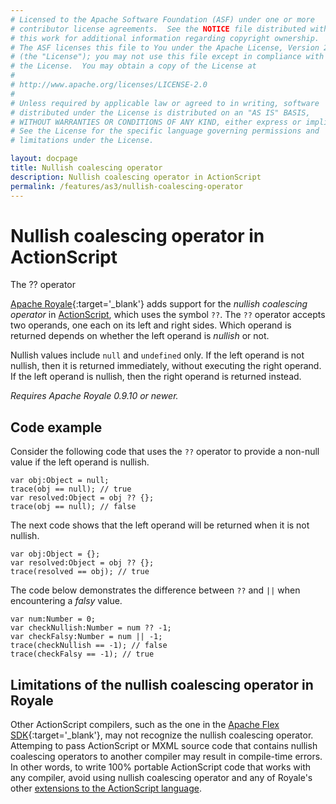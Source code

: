 ```yaml
---
# Licensed to the Apache Software Foundation (ASF) under one or more
# contributor license agreements.  See the NOTICE file distributed with
# this work for additional information regarding copyright ownership.
# The ASF licenses this file to You under the Apache License, Version 2.0
# (the "License"); you may not use this file except in compliance with
# the License.  You may obtain a copy of the License at
# 
# http://www.apache.org/licenses/LICENSE-2.0
# 
# Unless required by applicable law or agreed to in writing, software
# distributed under the License is distributed on an "AS IS" BASIS,
# WITHOUT WARRANTIES OR CONDITIONS OF ANY KIND, either express or implied.
# See the License for the specific language governing permissions and
# limitations under the License.

layout: docpage
title: Nullish coalescing operator
description: Nullish coalescing operator in ActionScript
permalink: /features/as3/nullish-coalescing-operator
---
```


# Nullish coalescing operator in ActionScript

The ?? operator

[Apache Royale](https://royale.apache.org/){:target='\_blank'} adds support for the _nullish coalescing operator_ in [ActionScript](features/as3), which uses the symbol `??`. The `??` operator accepts two operands, one each on its left and right sides. Which operand is returned depends on whether the left operand is _nullish_ or not.

Nullish values include `null` and `undefined` only. If the left operand is not nullish, then it is returned immediately, without executing the right operand. If the left operand is nullish, then the right operand is returned instead.

_Requires Apache Royale 0.9.10 or newer._

## Code example

Consider the following code that uses the `??` operator to provide a non-null value if the left operand is nullish.

```as3
var obj:Object = null;
trace(obj == null); // true
var resolved:Object = obj ?? {};
trace(obj == null); // false
```

The next code shows that the left operand will be returned when it is not nullish.

```as3
var obj:Object = {};
var resolved:Object = obj ?? {};
trace(resolved == obj); // true
```

The code below demonstrates the difference between `??` and `||` when encountering a _falsy_ value.

```as3
var num:Number = 0;
var checkNullish:Number = num ?? -1;
var checkFalsy:Number = num || -1;
trace(checkNullish == -1); // false
trace(checkFalsy == -1); // true
```

## Limitations of the nullish coalescing operator in Royale

Other ActionScript compilers, such as the one in the [Apache Flex SDK](https://flex.apache.org/){:target='_blank'}, may not recognize the nullish coalescing operator. Attemping to pass ActionScript or MXML source code that contains nullish coalescing operators to another compiler may result in compile-time errors. In other words, to write 100% portable ActionScript code that works with any compiler, avoid using nullish coalescing operator and any of Royale's other [extensions to the ActionScript language](features/as3#new-actionscript-language-features-in-royale).

